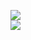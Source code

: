 [![](https://img.shields.io/badge/Made%20With-Github%20Spray-lightgrey.svg?style=for-the-badge&logo=github)](https://github.com/Annihil/github-spray#12891)  
[![](https://i.imgur.com/2DrTn0Z.gif)](https://github.com/Annihil/github-spray)